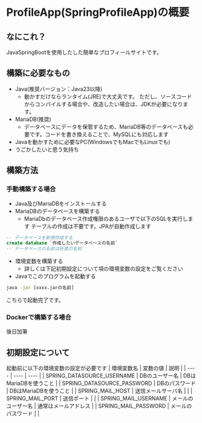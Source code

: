 # ProfileApp(SpringProfileApp)の概要
## なにこれ？
JavaSpringBootを使用したした簡単なプロフィールサイトです。
## 構築に必要なもの
* Java(推奨バージョン：Java23以降)
    * 動かすだけならランタイム(JRE)で大丈夫です。
    ただし、ソースコードからコンパイルする場合や、改造したい場合は、JDKが必要になります。
* MariaDB(推奨)
    * データベースにデータを保管するため、MariaDB等のデータベースも必要です。コードを書き換えることで、MySQLにも対応します
* Javaを動かすために必要なPC(WindowsでもMacでもLinuxでも)
* うごかしたいと思う気持ち
## 構築方法
### 手動構築する場合
* Java及びMariaDBをインストールする
* MariaDBのデータベースを構築する
    * MariaDbのデータベース作成権限のあるユーザで以下のSQLを実行します
    テーブルの作成は不要です。JPAが自動作成します
```sql
-- データベースを新規作成する
create database `作成したいデータベースの名前`
-- データベースの名前は任意の名前
```
* 環境変数を構築する
    * 詳しくは下記初期設定について項の環境変数の設定をご覧ください
* Javaでこのプログラムを起動する
```cmd
java -jar [xxxx.jarの名前]
```
こちらで起動完了です。

### Dockerで構築する場合
後日加筆
## 初期設定について
起動前に以下の環境変数の設定が必要です
| 環境変数名 | 変数の値 | 説明 |
| ---- | ---- | ---- |
| SPRING_DATASOURCE_USERNAME | DBのユーザー名 | DBはMariaDBを使うこと |
| SPRING_DATASOURCE_PASSWORD | DBのパスワード | DBはMariaDBを使うこと |
| SPRING_MAIL_HOST | 送信メールサーバ名 | |
| SPRING_MAIL_PORT | 送信ポート | |
| SPRING_MAIL_USERNAME | メールのユーザー名 | 通常はメールアドレス |
| SPRING_MAIL_PASSWORD | メールのパスワード | |